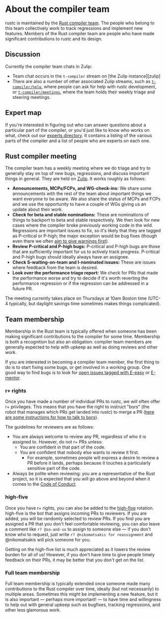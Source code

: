 # About the compiler team

rustc is maintained by the [Rust compiler team][team]. The people who belong to
this team collectively work to track regressions and implement new features.
Members of the Rust compiler team are people who have made significant
contributions to rustc and its design.

[team]: https://www.rust-lang.org/governance/teams/compiler

## Discussion

Currently the compiler team chats in Zulip:

- Team chat occurs in the `t-compiler` stream on [the Zulip instance][zulip]
- There are also a number of other associated Zulip streams,
  such as [`t-compiler/help`][zulip-help], where people can ask for help
  with rustc development, or [`t-compiler/meetings`][zulip-meetings],
  where the team holds their weekly triage and steering meetings.

## Expert map

If you're interested in figuring out who can answer questions about a
particular part of the compiler, or you'd just like to know who works on what,
check out our [experts directory][experts].
It contains a listing of the various parts of the compiler and a list of people
who are experts on each one.

[experts]: https://github.com/rust-lang/compiler-team/blob/master/content/experts/map.toml

## Rust compiler meeting

The compiler team has a weekly meeting where we do triage and try to
generally stay on top of new bugs, regressions, and discuss important
things in general.
They are held on [Zulip][zulip-meetings]. It works roughly as follows:

- **Announcements, MCPs/FCPs, and WG-check-ins:** We share some
  announcements with the rest of the team about important things we want
  everyone to be aware. We also share the status of MCPs and FCPs and we
  use the opportunity to have a couple of WGs giving us an update about
  their work.
- **Check for beta and stable nominations:** These are nominations of things to
  backport to beta and stable respectively.
  We then look for new cases where the compiler broke previously working
  code in the wild. Regressions are important issues to fix, so it's
  likely that they are tagged as P-critical or P-high; the major
  exception would be bug fixes (though even there we often [aim to give
  warnings first][procedure]).
- **Review P-critical and P-high bugs:** P-critical and P-high bugs are
  those that are sufficiently important for us to actively track
  progress. P-critical and P-high bugs should ideally always have an
  assignee.
- **Check S-waiting-on-team and I-nominated issues:** These are issues where feedback from
  the team is desired.
- **Look over the performance triage report:** We check for PRs that made the
    performance worse and try to decide if it's worth reverting the performance regression or if
    the regression can be addressed in a future PR. 

The meeting currently takes place on Thursdays at 10am Boston time
(UTC-4 typically, but daylight savings time sometimes makes things
complicated).


[procedure]: ./bug-fix-procedure.md
[zulip-help]: https://rust-lang.zulipchat.com/#narrow/stream/182449-t-compiler.2Fhelp
[zulip-meetings]: https://rust-lang.zulipchat.com/#narrow/stream/238009-t-compiler.2Fmeetings

## Team membership

Membership in the Rust team is typically offered when someone has been
making significant contributions to the compiler for some
time. Membership is both a recognition but also an obligation:
compiler team members are generally expected to help with upkeep as
well as doing reviews and other work.

If you are interested in becoming a compiler team member, the first
thing to do is to start fixing some bugs, or get involved in a working
group. One good way to find bugs is to look for
[open issues tagged with E-easy](https://github.com/rust-lang/rust/issues?q=is%3Aopen+is%3Aissue+label%3AE-easy)
or
[E-mentor](https://github.com/rust-lang/rust/issues?q=is%3Aopen+is%3Aissue+label%3AE-mentor).

### r+ rights

Once you have made a number of individual PRs to rustc, we will often
offer r+ privileges. This means that you have the right to instruct
"bors" (the robot that manages which PRs get landed into rustc) to
merge a PR
([here are some instructions for how to talk to bors][homu-guide]).

[homu-guide]: https://bors.rust-lang.org/

The guidelines for reviewers are as follows:

- You are always welcome to review any PR, regardless of who it is
  assigned to.  However, do not r+ PRs unless:
  - You are confident in that part of the code.
  - You are confident that nobody else wants to review it first.
    - For example, sometimes people will express a desire to review a
      PR before it lands, perhaps because it touches a particularly
      sensitive part of the code.
- Always be polite when reviewing: you are a representative of the
  Rust project, so it is expected that you will go above and beyond
  when it comes to the [Code of Conduct].

[Code of Conduct]: https://www.rust-lang.org/policies/code-of-conduct

### high-five

Once you have r+ rights, you can also be added to the [high-five][hi5]
rotation. high-five is the bot that assigns incoming PRs to
reviewers. If you are added, you will be randomly selected to review
PRs. If you find you are assigned a PR that you don't feel comfortable
reviewing, you can also leave a comment like `r? @so-and-so` to assign
to someone else — if you don't know who to request, just write `r?
@nikomatsakis for reassignment` and @nikomatsakis will pick someone
for you.

[hi5]: https://github.com/rust-highfive

Getting on the high-five list is much appreciated as it lowers the
review burden for all of us! However, if you don't have time to give
people timely feedback on their PRs, it may be better that you don't
get on the list.

### Full team membership

Full team membership is typically extended once someone made many
contributions to the Rust compiler over time, ideally (but not
necessarily) to multiple areas. Sometimes this might be implementing a
new feature, but it is also important — perhaps more important! — to
have time and willingness to help out with general upkeep such as
bugfixes, tracking regressions, and other less glamorous work.
